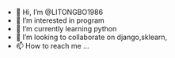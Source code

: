 - 👋 Hi, I’m @LITONGBO1986
- 👀 I’m interested in program
- 🌱 I’m currently learning python
- 💞️ I’m looking to collaborate on django,sklearn,
- 📫 How to reach me ...

<!---
LITONGBO1986/LITONGBO1986 is a ✨ special ✨ repository because its `README.md` (this file) appears on your GitHub profile.
You can click the Preview link to take a look at your changes.
--->
